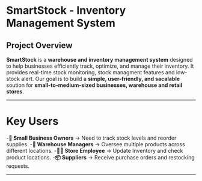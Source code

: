 # SmartStock - Inventory Management System
## Project Overview
**SmartStock** is a **warehouse and inventory management system** designed to help businesses efficiently track, optimize, and manage their inventory. It provides real-time stock monitoring, stock managment features and low-stock alert.
Our goal is to build a **simple, user-friendly, and sacalable** soution for **small-to-medium-sized businesses, warehouse and retail stores**.

---

# Key Users
-**👤 Small Business Owners** -> Need to track stock levels and reorder supplies.
-**👥 Warehouse Managers** -> Oversee multiple products across different locations.
-**👨‍💼 Store Employee** -> Update Inventory and check product locations.
-**📦 Suppliers** -> Receive purchase orders and restocking requests.

---
